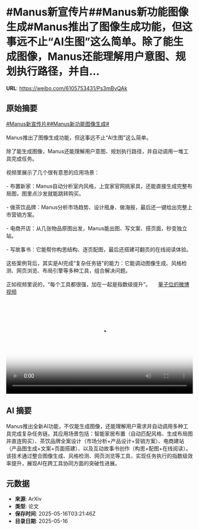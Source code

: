 # #Manus新宣传片##Manus新功能图像生成#Manus推出了图像生成功能，但这事远不止“AI生图”这么简单。除了能生成图像，Manus还能理解用户意图、规划执行路径，并自...

**URL**: https://weibo.com/6105753431/Ps3mBvQAk

## 原始摘要

<a href="https://m.weibo.cn/search?containerid=231522type%3D1%26t%3D10%26q%3D%23Manus%E6%96%B0%E5%AE%A3%E4%BC%A0%E7%89%87%23&amp;extparam=%23Manus%E6%96%B0%E5%AE%A3%E4%BC%A0%E7%89%87%23" data-hide=""><span class="surl-text">#Manus新宣传片#</span></a><a href="https://m.weibo.cn/search?containerid=231522type%3D1%26t%3D10%26q%3D%23Manus%E6%96%B0%E5%8A%9F%E8%83%BD%E5%9B%BE%E5%83%8F%E7%94%9F%E6%88%90%23&amp;extparam=%23Manus%E6%96%B0%E5%8A%9F%E8%83%BD%E5%9B%BE%E5%83%8F%E7%94%9F%E6%88%90%23" data-hide=""><span class="surl-text">#Manus新功能图像生成#</span></a><br><br>Manus推出了图像生成功能，但这事远不止“AI生图”这么简单。<br><br>除了能生成图像，Manus还能理解用户意图、规划执行路径，并自动调用一堆工具完成任务。<br><br>视频里展示了几个很有意思的应用场景：<br><br>- 布置新家：Manus自动分析室内风格，上宜家官网挑家具，还能直接生成完整布局图，图里点沙发就能跳转购买。<br><br>- 做茶饮品牌：Manus分析市场趋势、设计瓶身、做海报，最后还一键给出完整上市营销方案。<br><br>- 电商开店：从几张物品原图出发，Manus能出图、写文案、搭页面，秒变独立站。<br><br>- 写故事书：它能帮你构思结构、逐页配图，最后还搭建可翻页的在线阅读体验。<br><br>这些案例背后，其实是AI完成“复杂任务链”的能力：它能调动图像生成、风格检测、网页浏览、布局引擎等多种工具，组合解决问题。<br><br>正如视频里说的，“每个工具都很强，加在一起是指数级提升”。 <a href="https://video.weibo.com/show?fid=1034:5166860912754727" data-hide=""><span class="url-icon"><img style="width: 1rem;height: 1rem" src="https://h5.sinaimg.cn/upload/2015/09/25/3/timeline_card_small_video_default.png" referrerpolicy="no-referrer"></span><span class="surl-text">量子位的微博视频</span></a><br clear="both"><div style="clear: both"></div><video controls="controls" poster="https://tvax3.sinaimg.cn/orj480/006Fd7o3ly1i1h2wpkakmj30zk0k00ti.jpg" style="width: 100%"><source src="https://f.video.weibocdn.com/o0/JPkMVjqNlx08ohALoq1q01041200qE2Q0E010.mp4?label=mp4_720p&amp;template=1280x720.25.0&amp;ori=0&amp;ps=1CwnkDw1GXwCQx&amp;Expires=1747369192&amp;ssig=ylFQl6pI9Z&amp;KID=unistore,video"><source src="https://f.video.weibocdn.com/o0/GHa5sav1lx08ohAL1FhC01041200cAIM0E010.mp4?label=mp4_hd&amp;template=852x480.25.0&amp;ori=0&amp;ps=1CwnkDw1GXwCQx&amp;Expires=1747369192&amp;ssig=9rjaeEOu5d&amp;KID=unistore,video"><source src="https://f.video.weibocdn.com/o0/FUVITSwLlx08ohAKLNQY010412007QRF0E010.mp4?label=mp4_ld&amp;template=640x360.25.0&amp;ori=0&amp;ps=1CwnkDw1GXwCQx&amp;Expires=1747369192&amp;ssig=Mhq4voiUhz&amp;KID=unistore,video"><p>视频无法显示，请前往<a href="https://video.weibo.com/show?fid=1034%3A5166860912754727" target="_blank" rel="noopener noreferrer">微博视频</a>观看。</p></video>

## AI 摘要

Manus推出全新AI功能，不仅能生成图像，还能理解用户需求并自动调用多种工具完成复杂任务链。其应用场景包括：智能家居布置（自动匹配风格、生成布局图并直连购买）、茶饮品牌全案设计（市场分析+产品设计+营销方案）、电商建站（产品图生成+文案+页面搭建）、以及互动故事书创作（构思+配图+在线阅读）。该技术通过整合图像生成、风格检测、网页浏览等工具，实现任务执行的指数级效率提升，展现AI在跨工具协同方面的突破性进展。

## 元数据

- **来源**: ArXiv
- **类型**: 论文
- **保存时间**: 2025-05-16T03:21:46Z
- **目录日期**: 2025-05-16
